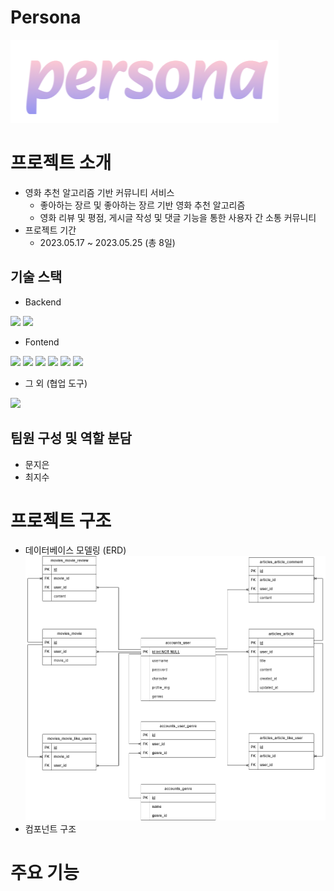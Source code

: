 # Persona
![](./README.assets/persona.png)
# 프로젝트 소개
- 영화 추천 알고리즘 기반 커뮤니티 서비스
  - 좋아하는 장르 및 좋아하는 장르 기반 영화 추천 알고리즘
  - 영화 리뷰 및 평점, 게시글 작성 및 댓글 기능을 통한 사용자 간 소통 커뮤니티
- 프로젝트 기간
  - 2023.05.17 ~ 2023.05.25 (총 8일)
## 기술 스택
- Backend

<img src="https://img.shields.io/badge/python-3776AB?style=for-the-badge&logo=python&logoColor=white"> 
<img src="https://img.shields.io/badge/django-092E20?style=for-the-badge&logo=django&logoColor=white">

- Fontend

<img src="https://img.shields.io/badge/html5-E34F26?style=for-the-badge&logo=html5&logoColor=white">
<img src="https://img.shields.io/badge/css-1572B6?style=for-the-badge&logo=css3&logoColor=white"> 
<img src="https://img.shields.io/badge/vue.js-4FC08D?style=for-the-badge&logo=vue.js&logoColor=white"> 
<img src="https://img.shields.io/badge/javascript-F7DF1E?style=for-the-badge&logo=javascript&logoColor=black">
<img src="https://img.shields.io/badge/bootstrap-7952B3?style=for-the-badge&logo=bootstrap&logoColor=white">
<img src="https://img.shields.io/badge/node.js-339933?style=for-the-badge&logo=Node.js&logoColor=white">

- 그 외 (협업 도구)

<img src="https://img.shields.io/badge/github-181717?style=for-the-badge&logo=github&logoColor=white">

## 팀원 구성 및 역할 분담
- 문지은
- 최지수

# 프로젝트 구조
- 데이터베이스 모델링 (ERD)
![](./README.assets/persona-erd.png)
- 컴포넌트 구조


# 주요 기능